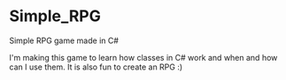 <h1>Simple_RPG</h1>

Simple RPG game made in C#

I'm making this game to learn how classes in C# work and when and how can I use them. It is also fun to create an RPG :)
